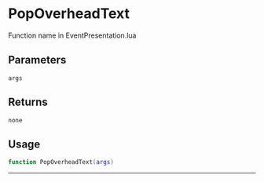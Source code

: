 # PopOverheadText
Function name in EventPresentation.lua
## Parameters
`args`
## Returns
`none`
## Usage
```lua
function PopOverheadText(args)
```
---
